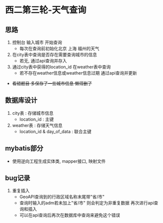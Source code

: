 # 西二第三轮-天气查询

## 思路
1. 控制台 输入城市 开始查询
   - 每次在查询前初始化北京 上海 福州的天气
2. 在city表中查询是否存在需要查询城市的信息
   - 若无, 通过api查询并存入
3. 通过city表中获得的location_id 在weather表中查询
   - 若不存在weather信息或weather信息过期 通过api查询并更新
- ~~看错题目 多保存了一些城市信息 懒得删了~~   

## 数据库设计
1. city表 : 存储城市信息
   - location_id : 主键
2. weather表 : 存储天气信息
   - location_id & day_of_data : 联合主键

## mybatis部分
- 使用逆向工程生成实体类, mapper接口, 映射文件


## bug记录
1. 重复插入
   - GeoAPI查询到的行政区域名称末尾带"省/市"
   - 查询时输入的adm若未加上"省/市" 则会判定为非重复数据 再次进行api查询和插入
   - 可以在api查询后再次在数据库中查询来避免这个错误 
